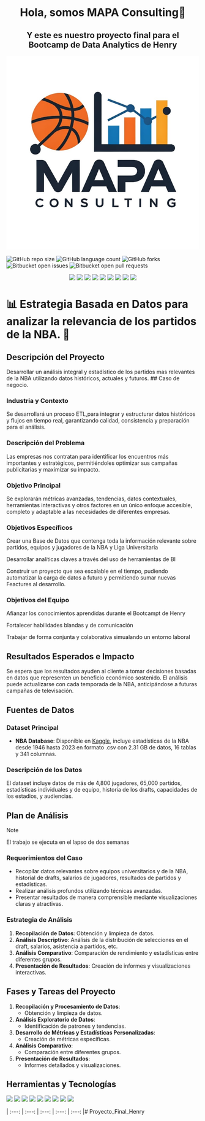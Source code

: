 <div align="center">

<h1 align="center">Hola, somos MAPA Consulting👋</h1><h2 align="center">Y este es nuestro proyecto final para el Bootcamp de Data Analytics de Henry</h2>
</div>
<div align="center">
<img src="https://github.com/MAPAconsultora/Proyecto_Final_Henry/blob/main/Imagen.jpeg">
</div>

![GitHub repo size](https://img.shields.io/github/repo-size/lucasgeb/Proyecto-Final-Henry?style=for-the-badge)
![GitHub language count](https://img.shields.io/github/languages/count/lucasgeb/Proyecto-Final-Henry?style=for-the-badge)
![GitHub forks](https://img.shields.io/github/forks/lucasgeb/Proyecto-Final-Henry?style=for-the-badge)
![Bitbucket open issues](https://img.shields.io/bitbucket/issues/lucasgeb/Proyecto-Final-Henry?style=for-the-badge)
![Bitbucket open pull requests](https://img.shields.io/bitbucket/pr-raw/lucasgeb/Proyecto-Final-Henry?style=for-the-badge)


<div align="center">
<img src="https://img.shields.io/badge/Microsoft%20SQL%20Server-CC2927.svg?style=for-the-badge&logo=Microsoft-SQL-Server&logoColor=white" />
<img src="https://img.shields.io/badge/Python-3776AB.svg?style=for-the-badge&logo=Python&logoColor=white" />
<img src="https://img.shields.io/badge/pandas-150458.svg?style=for-the-badge&logo=pandas&logoColor=white" />
<img src="https://img.shields.io/badge/NumPy-013243.svg?style=for-the-badge&logo=NumPy&logoColor=white" />
<img src="https://img.shields.io/badge/Power%20BI-F2C811.svg?style=for-the-badge&logo=Power-BI&logoColor=black" />
<img src="https://img.shields.io/badge/GitHub-181717.svg?style=for-the-badge&logo=GitHub&logoColor=white" />
<img src="https://img.shields.io/badge/ChatGPT-74aa9c?style=for-the-badge&logo=openai&logoColor=white" />
<img src="https://img.shields.io/badge/Kaggle-20BEFF.svg?style=for-the-badge&logo=Kaggle&logoColor=white" />
<img src="https://img.shields.io/badge/Canva-00C4CC.svg?style=for-the-badge&logo=Canva&logoColor=white" />
</div>


# 📊 Estrategia Basada en Datos para analizar la relevancia de los partidos de la NBA. 🚀

## Descripción del Proyecto
Desarrollar un análisis integral y estadístico de los partidos mas relevantes de la NBA utilizando datos históricos, actuales y futuros. ## Caso de negocio.

### Industria y Contexto

Se desarrollará un proceso ETL,para integrar y estructurar datos históricos y flujos en tiempo real, garantizando calidad, consistencia y preparación para el análisis.

### Descripción del Problema

Las empresas nos contratan para identificar los encuentros más importantes y estratégicos, permitiéndoles optimizar sus campañas publicitarias y maximizar su impacto.

### Objetivo Principal

Se explorarán métricas avanzadas, tendencias, datos contextuales,  herramientas interactivas y otros factores en un único enfoque accesible, completo y adaptable a las necesidades de diferentes empresas.

### Objetivos Específicos

Crear una Base de Datos que contenga toda la información relevante sobre partidos, equipos y jugadores de la NBA y Liga Universitaria

Desarrollar analíticas claves a través del uso de herramientas de BI

Construir un proyecto que sea escalable en el tiempo, pudiendo automatizar la carga de datos a futuro y permitiendo sumar nuevas Feactures al desarrollo.

### Objetivos del Equipo

Afianzar los conocimientos aprendidas durante el Bootcampt de Henry

Fortalecer habilidades blandas y de comunicación

Trabajar de forma conjunta y colaborativa simualando un entorno laboral

## Resultados Esperados e Impacto

Se espera que los resultados ayuden al cliente a tomar decisiones basadas en datos que representen un beneficio económico sostenido. El análisis puede actualizarse con cada temporada de la NBA, anticipándose a futuras campañas de televisación.

## Fuentes de Datos

### Dataset Principal

- **NBA Database**: Disponible en [Kaggle](https://www.kaggle.com/datasets/wyattowalsh/basketball), incluye estadísticas de la NBA desde 1946 hasta 2023 en formato .csv con 2.31 GB de datos, 16 tablas y 341 columnas.

### Descripción de los Datos

El dataset incluye datos de más de 4,800 jugadores, 65,000 partidos, estadísticas individuales y de equipo, historia de los drafts, capacidades de los estadios, y audiencias.

## Plan de Análisis

> [!NOTE]
> El trabajo se ejecuta en el lapso de dos semanas

### Requerimientos del Caso

- Recopilar datos relevantes sobre equipos universitarios y de la NBA, historial de drafts, salarios de jugadores, resultados de partidos y estadísticas.
- Realizar análisis profundos utilizando técnicas avanzadas.
- Presentar resultados de manera comprensible mediante visualizaciones claras y atractivas.

### Estrategia de Análisis

1. **Recopilación de Datos**: Obtención y limpieza de datos.
2. **Análisis Descriptivo**: Análisis de la distribución de selecciones en el draft, salarios, asistencia a partidos, etc.
3. **Análisis Comparativo**: Comparación de rendimiento y estadísticas entre diferentes grupos.
4. **Presentación de Resultados**: Creación de informes y visualizaciones interactivas.

## Fases y Tareas del Proyecto

1. **Recopilación y Procesamiento de Datos**:
   - Obtención y limpieza de datos.
2. **Análisis Exploratorio de Datos**:
   - Identificación de patrones y tendencias.
3. **Desarrollo de Métricas y Estadísticas Personalizadas**:
   - Creación de métricas específicas.
4. **Análisis Comparativo**:
   - Comparación entre diferentes grupos.
5. **Presentación de Resultados**:
   - Informes detallados y visualizaciones.

## Herramientas y Tecnologías
	
<img src="https://img.shields.io/badge/Microsoft%20SQL%20Server-CC2927.svg?style=for-the-badge&logo=Microsoft-SQL-Server&logoColor=white" />
<img src="https://img.shields.io/badge/Python-3776AB.svg?style=for-the-badge&logo=Python&logoColor=white" />
<img src="https://img.shields.io/badge/pandas-150458.svg?style=for-the-badge&logo=pandas&logoColor=white" />
<img src="https://img.shields.io/badge/NumPy-013243.svg?style=for-the-badge&logo=NumPy&logoColor=white" />
<img src="https://img.shields.io/badge/Power%20BI-F2C811.svg?style=for-the-badge&logo=Power-BI&logoColor=black" />
<img src="https://img.shields.io/badge/GitHub-181717.svg?style=for-the-badge&logo=GitHub&logoColor=white" />
<img src="https://img.shields.io/badge/ChatGPT-74aa9c?style=for-the-badge&logo=openai&logoColor=white" />
<img src="https://img.shields.io/badge/Kaggle-20BEFF.svg?style=for-the-badge&logo=Kaggle&logoColor=white" />
<img src="https://img.shields.io/badge/Canva-00C4CC.svg?style=for-the-badge&logo=Canva&logoColor=white" />


| :---: | :---: | :---: | :---: | :---: |# Proyecto_Final_Henry
